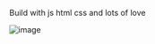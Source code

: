 Build with js html css and lots of love

![image](https://github.com/user-attachments/assets/4d245b18-2d0e-4605-a931-2c6e26825ad0)
